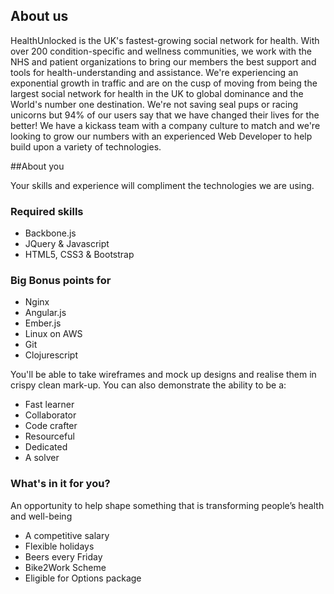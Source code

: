 ## About us

HealthUnlocked is the UK's fastest-growing social network for health. With over 200 condition-specific and wellness communities, we work with the NHS and patient organizations to bring our members the best support and tools for health-understanding and assistance.
We're experiencing an exponential growth in traffic and are on the cusp of moving from being the largest social network for health in the UK to global dominance and the World's number one destination.
We're not saving seal pups or racing unicorns but 94% of our users say that we have changed their lives for the better!
We have a kickass team with a company culture to match and we're looking to grow our numbers with an experienced Web Developer to help build upon a variety of technologies.

##About you

Your skills and experience will compliment the technologies we are using.

### Required skills

- Backbone.js
- JQuery & Javascript
- HTML5, CSS3 & Bootstrap

### Big Bonus points for
- Nginx
- Angular.js
- Ember.js
- Linux on AWS
- Git
- Clojurescript

You'll be able to take wireframes and mock up designs and realise them in crispy clean mark-up. You can also demonstrate the ability to be a:

- Fast learner
- Collaborator
- Code crafter
- Resourceful
- Dedicated
- A solver

### What's in it for you?

An opportunity to help shape something that is transforming people’s health and well-being

- A competitive salary
- Flexible holidays
- Beers every Friday
- Bike2Work Scheme
- Eligible for Options package
